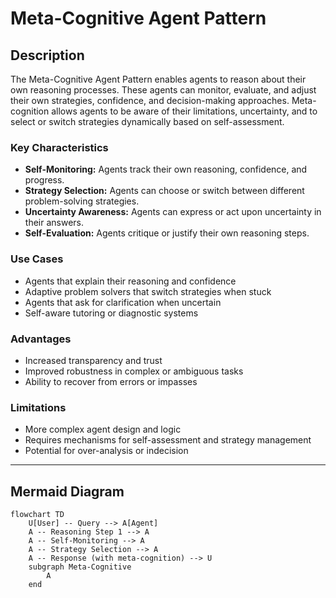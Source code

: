 # Meta-Cognitive Agent Pattern

## Description

The Meta-Cognitive Agent Pattern enables agents to reason about their own reasoning processes. These agents can monitor, evaluate, and adjust their own strategies, confidence, and decision-making approaches. Meta-cognition allows agents to be aware of their limitations, uncertainty, and to select or switch strategies dynamically based on self-assessment.

### Key Characteristics

- **Self-Monitoring:** Agents track their own reasoning, confidence, and progress.
- **Strategy Selection:** Agents can choose or switch between different problem-solving strategies.
- **Uncertainty Awareness:** Agents can express or act upon uncertainty in their answers.
- **Self-Evaluation:** Agents critique or justify their own reasoning steps.

### Use Cases

- Agents that explain their reasoning and confidence
- Adaptive problem solvers that switch strategies when stuck
- Agents that ask for clarification when uncertain
- Self-aware tutoring or diagnostic systems

### Advantages

- Increased transparency and trust
- Improved robustness in complex or ambiguous tasks
- Ability to recover from errors or impasses

### Limitations

- More complex agent design and logic
- Requires mechanisms for self-assessment and strategy management
- Potential for over-analysis or indecision

---

## Mermaid Diagram

```mermaid
flowchart TD
    U[User] -- Query --> A[Agent]
    A -- Reasoning Step 1 --> A
    A -- Self-Monitoring --> A
    A -- Strategy Selection --> A
    A -- Response (with meta-cognition) --> U
    subgraph Meta-Cognitive
        A
    end
```
